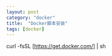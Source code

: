 ```yaml
---
layout: post
category: "docker"
title:  "Docker脚本安装"
tags: [docker]
---
```

curl -fsSL [https://get.docker.com/] | sh


